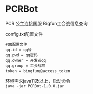 # PCRBot
PCR 公主连接国服 Bigfun工会战信息查询  

config.txt配置文件  
```
#QQ配置文件  
qq.id = qq号  
qq.pwd = qq密码  
qq.owner = 开发者qq  
qq.group = 工会战群  
token = bingfun的access_token  
```

环境需求java11及以上，启动命令  
```java -jar PCRBot-1.0.0.jar```
